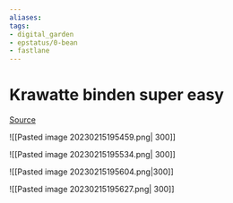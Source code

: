 ```yaml
---
aliases: 
tags: 
- digital_garden
- epstatus/0-bean
- fastlane
---
```

# Krawatte binden super easy

[Source](https://www.linkedin.com/posts/joergstorm_for-the-gentleman-on-the-go-activity-7031686798581854208-Bea8?utm_source=share&utm_medium=member_desktop)


![[Pasted image 20230215195459.png| 300]]


![[Pasted image 20230215195534.png| 300]]


![[Pasted image 20230215195604.png|300]]


![[Pasted image 20230215195627.png| 300]]